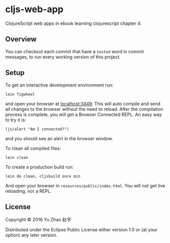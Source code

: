 # cljs-web-app

ClojureScript web apps in ebook learning clojurescript chapter 4.

## Overview

You can checkout each commit that have a `tested` word in commit messages,
to run every working version of this project.

## Setup

To get an interactive development environment run:

    lein figwheel

and open your browser at [localhost:3449](http://localhost:3449/).
This will auto compile and send all changes to the browser without the
need to reload. After the compilation process is complete, you will
get a Browser Connected REPL. An easy way to try it is:

    (js/alert "Am I connected?")

and you should see an alert in the browser window.

To clean all compiled files:

    lein clean

To create a production build run:

    lein do clean, cljsbuild once min

And open your browser in `resources/public/index.html`. You will not
get live reloading, nor a REPL. 

## License

Copyright © 2016 Yu Zhao 赵宇

Distributed under the Eclipse Public License either version 1.0 or (at your option) any later version.
